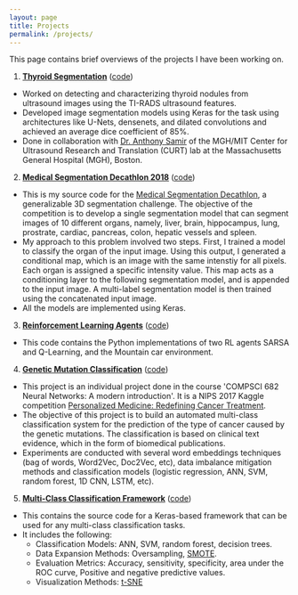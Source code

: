 ```yaml
---
layout: page
title: Projects
permalink: /projects/
---
```


This page contains brief overviews of the projects I have been working on.

1. [**Thyroid Segmentation**](https://suryatejadev.github.io/thyroid_segmentation/) ([code](https://github.com/suryatejadev/thyroid_segmentation))  
- Worked on detecting and characterizing thyroid nodules from ultrasound images using the TI-RADS ultrasound features.
- Developed image segmentation models using Keras for the task using architectures like U-Nets, densenets, and dilated convolutions and achieved an average dice coefficient of 85%.
- Done in collaboration with [Dr. Anthony Samir](https://scholar.harvard.edu/anthonysamir) of the MGH/MIT Center for Ultrasound Research and Translation (CURT) lab at the Massachusetts General Hospital (MGH), Boston.

2. [**Medical Segmentation Decathlon 2018**](https://github.com/suryatejadev/medseg_decathlon) ([code](https://suryatejadev.github.io/medseg_decathlon/))  
- This is my source code for the [Medical Segmentation Decathlon](http://medicaldecathlon.com/), a generalizable 3D segmentation challenge. The objective of the competition is to develop a single segmentation model that can segment images of 10 different organs, namely, liver, brain, hippocampus, lung, prostrate, cardiac, pancreas, colon, hepatic vessels and spleen.
- My approach to this problem involved two steps. First, I trained a model to classify the organ of the input image. Using this output, I generated a conditional map, which is an image with the same intenstiy for all pixels. Each organ is assigned a specific intensity value. This map acts as a conditioning layer to the following segmentation model, and is appended to the input image. A multi-label segmentation model is then trained using the concatenated input image. 
- All the models are implemented using Keras.

3. [**Reinforcement Learning Agents**](https://github.com/suryatejadev/RL_agents) ([code](https://suryatejadev.github.io/RL_agents/))  
- This code contains the Python implementations of two RL agents SARSA and Q-Learning, and the Mountain car environment.  

4. [**Genetic Mutation Classification**](https://github.com/suryatejadev/classification_geneticMutation) ([code](https://suryatejadev.github.io/classification_geneticMutation/))  
- This project is an individual project done in the course 'COMPSCI 682 Neural Networks: A modern introduction'. It is a NIPS 2017 Kaggle competition [Personalized Medicine: Redefining Cancer Treatment](https://www.kaggle.com/c/msk-redefining-cancer-treatment).
- The objective of this project is to build an automated multi-class classification system for the prediction of the type of cancer caused by the genetic mutations. The classification is based on clinical text evidence, which in the form of biomedical publications. 
- Experiments are conducted with several word embeddings techniques (bag of words, Word2Vec, Doc2Vec, etc), data imbalance mitigation methods and classification models (logistic regression, ANN, SVM, random forest, 1D CNN, LSTM, etc). 

5. [**Multi-Class Classification Framework**](https://github.com/suryatejadev/framework_classification) ([code](https://suryatejadev.github.io/framework_classification//))  
- This contains the source code for a Keras-based framework that can be used for any multi-class classification tasks. 
- It includes the following: 
	* Classification Models: ANN, SVM, random forest, decision trees. 
	* Data Expansion Methods: Oversampling, [SMOTE](https://arxiv.org/abs/1106.1813).
	* Evaluation Metrics: Accuracy, sensitivity, specificity, area under the ROC curve, Positive and negative predictive values.  
	* Visualization Methods: [t-SNE](https://en.wikipedia.org/wiki/T-distributed_stochastic_neighbor_embedding)

